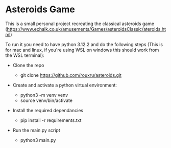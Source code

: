 # Asteroids Game
This is a small personal project recreating the classical asteroids game (https://www.echalk.co.uk/amusements/Games/asteroidsClassic/ateroids.html)

To run it you need to have python 3.12.2 and do the following steps (This is for mac and linux, if you're using WSL on windows this should work from the WSL terminal):

* Clone the repo
  * git clone https://github.com/rouxru/asteroids.git

* Create and activate a python virtual environment:
  * python3 -m venv venv
  * source venv/bin/activate

* Install the required dependancies
  * pip install -r requirements.txt

* Run the main.py script
  * python3 main.py
